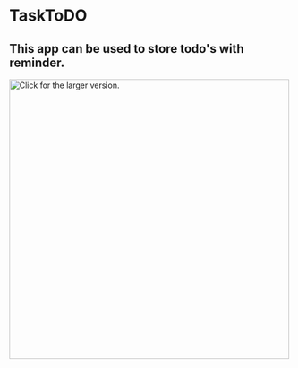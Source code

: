 # TaskToDO
## This app can be used to store todo's with reminder.
<a href="https://drive.google.com/open?id=1LZ10sG_g9XuQEmERS1OPTRmYJzh8XM8C"><img src="https://drive.google.com/open?id=1LZ10sG_g9XuQEmERS1OPTRmYJzh8XM8C" style="width: 500px; max-width: 100%; height: auto" title="Click for the larger version." /></a>
